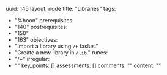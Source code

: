 uuid: 145
layout: node
title: "Libraries"
tags:
 - "%hoon"
prerequisites:
  - "140"
postrequisites:
  - "150"
  - "163"
objectives:
  - "Import a library using `/+` faslus."
  - "Create a new library in `/lib`."
runes:
  - "/+"
irregular:
  - ""
key_points: []
assessments: []
comments: ""
content: ""